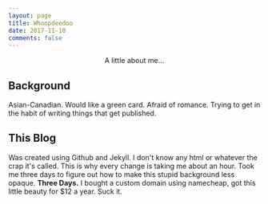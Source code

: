```yaml
---
layout: page
title: Whoopdeedoo
date: 2017-11-10
comments: false
---
```


<center>A little about me...</center>

## Background
Asian-Canadian. Would like a green card. Afraid of romance. Trying to get in the habit of writing things that get published.

## This Blog
Was created using Github and Jekyll. I don't know any html or whatever the crap it's called. This is why every change is taking me about an hour. Took me three days to figure out how to make this stupid background less opaque. **Three Days.** I bought a custom domain using namecheap, got this little beauty for $12 a year. Suck it.
